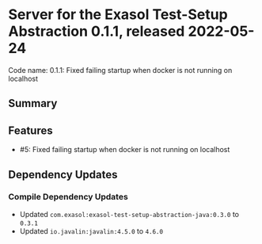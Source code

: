 # Server for the Exasol Test-Setup Abstraction 0.1.1, released 2022-05-24

Code name: 0.1.1: Fixed failing startup when docker is not running on localhost

## Summary

## Features

* #5: Fixed failing startup when docker is not running on localhost

## Dependency Updates

### Compile Dependency Updates

* Updated `com.exasol:exasol-test-setup-abstraction-java:0.3.0` to `0.3.1`
* Updated `io.javalin:javalin:4.5.0` to `4.6.0`
